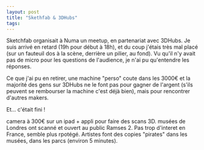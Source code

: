 ```yaml
---
layout: post
title: "Skethfab & 3DHubs"
tags:
---
```


Sketchfab organisait à Numa un meetup, en partenariat avec 3DHubs. Je suis
arrivé en retard (19h pour début à 18h), et du coup j'étais très mal placé (sur
un fauteuil dos à la scène, derrière un pilier, au fond). Vu qu'il n'y avait
pas de micro pour les questions de l'audience, je n'ai pu qu'entendre les
réponses.

Ce que j'ai pu en retirer, une machine "perso" coute dans les 3000€ et la
majorité des gens sur 3DHubs ne le font pas pour gagner de l'argent (s'ils
peuvent se rembourser la machine c'est déjà bien), mais pour rencontrer
d'autres makers.

Et... c'était fini !


camera à 300€ sur un ipad + appli pour faire des scans 3D.
musées de Londres ont scanné et ouvert au public Ramses 2. Pas trop d'interet
en France, semble plus rpotégé. Artistes font des copies "pirates" dans les
musées, dans les parcs (environ 5 minutes).
